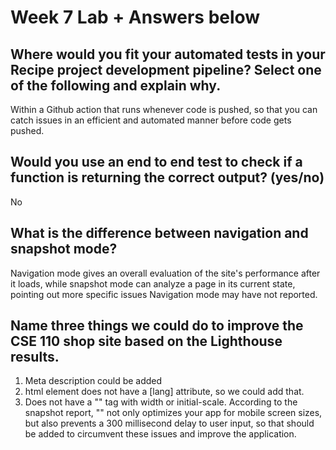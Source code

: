 # Week 7 Lab + Answers below

## Where would you fit your automated tests in your Recipe project development pipeline? Select one of the following and explain why.  

Within a Github action that runs whenever code is pushed, so that you can catch issues in an efficient and automated manner before code gets pushed.

##  Would you use an end to end test to check if a function is returning the correct output? (yes/no)

No

## What is the difference between navigation and snapshot mode?

Navigation mode gives an overall evaluation of the site's performance after it loads, while snapshot mode can analyze a page in its current state, pointing out more specific issues Navigation mode may have not reported.

## Name three things we could do to improve the CSE 110 shop site based on the Lighthouse results.

1. Meta description could be added
2. html element does not have a [lang] attribute, so we could add that.
3. Does not have a "<meta name="viewport">" tag with width or initial-scale. According to the snapshot report, "<meta name="viewport">" not only optimizes your app for mobile screen sizes, but also prevents a 300 millisecond delay to user input, so that should be added to circumvent these issues and improve the application.




